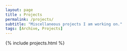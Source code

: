 ```yaml
--- 
layout: page
title : Projects
permalink: /projects/
subtitle: "Miscellaneous projects I am working on." 
tags: [Archive, Projects]
---
```


{% include projects.html %}